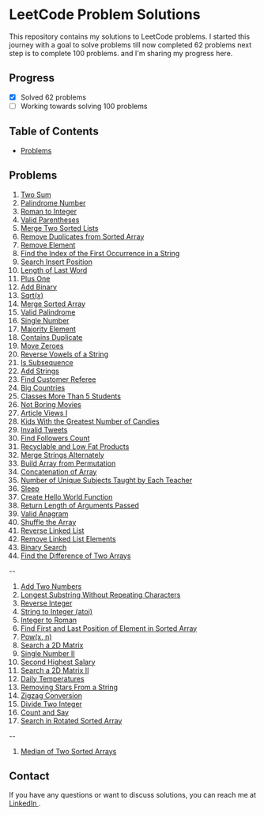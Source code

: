 # LeetCode Problem Solutions

This repository contains my solutions to LeetCode problems. I started this journey with a goal to solve problems till now completed 62 problems next step is to complete 100 problems. and I'm sharing my progress here. 

## Progress

- [x] Solved 62 problems
- [ ] Working towards solving 100 problems

## Table of Contents

- [Problems](#problems)

## Problems

1. [Two Sum](https://leetcode.com/problems/two-sum/)
2. [Palindrome Number](https://leetcode.com/problems/palindrome-number/)
3. [Roman to Integer](https://leetcode.com/problems/roman-to-integer/) 
4. [Valid Parentheses](https://leetcode.com/problems/valid-parentheses/) 
5. [Merge Two Sorted Lists](https://leetcode.com/problems/merge-two-sorted-lists/) 
6. [Remove Duplicates from Sorted Array](https://leetcode.com/problems/remove-duplicates-from-sorted-array/) 
7. [Remove Element](https://leetcode.com/problems/remove-element/)
8. [Find the Index of the First Occurrence in a String](https://leetcode.com/problems/implement-strstr/)
9. [Search Insert Position](https://leetcode.com/problems/search-insert-position/) 
10. [Length of Last Word](https://leetcode.com/problems/length-of-last-word/) 
11. [Plus One](https://leetcode.com/problems/plus-one/) 
12. [Add Binary](https://leetcode.com/problems/add-binary/) 
13. [Sqrt(x)](https://leetcode.com/problems/sqrtx/) 
14. [Merge Sorted Array](https://leetcode.com/problems/merge-sorted-array/) 
15. [Valid Palindrome](https://leetcode.com/problems/valid-palindrome/) 
16. [Single Number](https://leetcode.com/problems/single-number/) 
17. [Majority Element](https://leetcode.com/problems/majority-element/) 
18. [Contains Duplicate](https://leetcode.com/problems/contains-duplicate/) 
19. [Move Zeroes](https://leetcode.com/problems/move-zeroes/) 
20. [Reverse Vowels of a String](https://leetcode.com/problems/reverse-vowels-of-a-string/) 
21. [Is Subsequence](https://leetcode.com/problems/is-subsequence/) 
22. [Add Strings](https://leetcode.com/problems/add-strings/) 
23. [Find Customer Referee](https://leetcode.com/problems/find-customer-referee/) 
24. [Big Countries](https://leetcode.com/problems/big-countries/) 
25. [Classes More Than 5 Students](https://leetcode.com/problems/classes-more-than-5-students/) 
26. [Not Boring Movies](https://leetcode.com/problems/not-boring-movies/) 
27. [Article Views I](https://leetcode.com/problems/article-views-i/) 
28. [Kids With the Greatest Number of Candies](https://leetcode.com/problems/kids-with-the-greatest-number-of-candies/) 
29. [Invalid Tweets](https://leetcode.com/problems/invalid-tweets/) 
30. [Find Followers Count](https://leetcode.com/problems/find-followers-count/) 
31. [Recyclable and Low Fat Products](https://leetcode.com/problems/recyclable-and-low-fat-products/) 
32. [Merge Strings Alternately](https://leetcode.com/problems/merge-strings-alternately/) 
33. [Build Array from Permutation](https://leetcode.com/problems/build-array-from-permutation/) 
34. [Concatenation of Array](https://leetcode.com/problems/concatenation-of-array/) 
35. [Number of Unique Subjects Taught by Each Teacher](https://leetcode.com/problems/number-of-unique-subjects-taught-by-each-teacher/) 
36. [Sleep](https://leetcode.com/problems/sleep/) 
37. [Create Hello World Function](https://leetcode.com/problems/create-hello-world-function/) 
38. [Return Length of Arguments Passed](https://leetcode.com/problems/return-length-of-arguments-passed/) 
39. [Valid Anagram](https://leetcode.com/problems/valid-anagram/)
40. [Shuffle the Array](https://leetcode.com/problems/shuffle-the-array/)
41. [Reverse Linked List](https://leetcode.com/problems/reverse-linked-list/)
42. [Remove Linked List Elements](https://leetcode.com/problems/remove-linked-list-elements/)
43. [Binary Search](https://leetcode.com/problems/binary-search/)
44. [Find the Difference of Two Arrays](https://leetcode.com/problems/find-the-difference-of-two-arrays/)


--

1. [Add Two Numbers](https://leetcode.com/problems/add-two-numbers/) 
2. [Longest Substring Without Repeating Characters](https://leetcode.com/problems/longest-substring-without-repeating-characters/)
3. [Reverse Integer](https://leetcode.com/problems/reverse-integer/) 
4. [String to Integer (atoi)](https://leetcode.com/problems/string-to-integer-atoi/) 
5. [Integer to Roman](https://leetcode.com/problems/integer-to-roman/) 
6. [Find First and Last Position of Element in Sorted Array](https://leetcode.com/problems/find-first-and-last-position-of-element-in-sorted-array/) 
7. [Pow(x, n)](https://leetcode.com/problems/powx-n/) 
8. [Search a 2D Matrix](https://leetcode.com/problems/search-a-2d-matrix/) 
9. [Single Number II](https://leetcode.com/problems/single-number-ii/)
10. [Second Highest Salary](https://leetcode.com/problems/second-highest-salary/) 
11. [Search a 2D Matrix II](https://leetcode.com/problems/search-a-2d-matrix-ii/)
12. [Daily Temperatures](https://leetcode.com/problems/daily-temperatures/) 
13. [Removing Stars From a String](https://leetcode.com/problems/removing-stars-from-a-string/)
14. [Zigzag Conversion](https://leetcode.com/problems/zigzag-conversion/)
15. [Divide Two Integer](https://leetcode.com/problems/divide-two-integers/)
16. [Count and Say](https://leetcode.com/problems/count-and-say/)
17. [Search in Rotated Sorted Array](https://leetcode.com/problems/search-in-rotated-sorted-array/)


--

1. [Median of Two Sorted Arrays](https://leetcode.com/problems/median-of-two-sorted-arrays/) 

## Contact

If you have any questions or want to discuss solutions, you can reach me at <a href="https://linkedin.com/in/rathishkumar-m" target="_blank">
    LinkedIn
  </a>.


